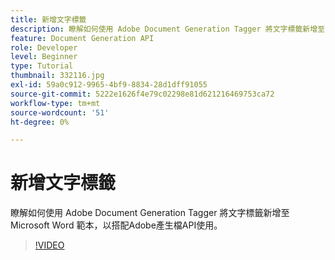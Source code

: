 ```yaml
---
title: 新增文字標籤
description: 瞭解如何使用 Adobe Document Generation Tagger 將文字標籤新增至 Microsoft Word 範本，以搭配Adobe文件產生API
feature: Document Generation API
role: Developer
level: Beginner
type: Tutorial
thumbnail: 332116.jpg
exl-id: 59a0c912-9965-4bf9-8834-28d1dff91055
source-git-commit: 5222e1626f4e79c02298e81d621216469753ca72
workflow-type: tm+mt
source-wordcount: '51'
ht-degree: 0%

---
```


# 新增文字標籤

瞭解如何使用 Adobe Document Generation Tagger 將文字標籤新增至 Microsoft Word 範本，以搭配Adobe產生檔API使用。

>[!VIDEO](https://video.tv.adobe.com/v/332116?hidetitle=true)

